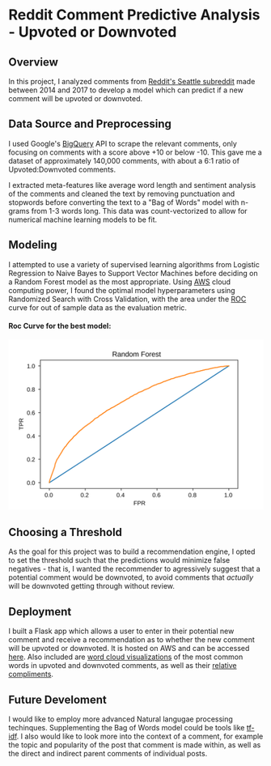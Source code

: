 # Reddit Comment Predictive Analysis - Upvoted or Downvoted

## Overview

In this project, I analyzed comments from [Reddit's Seattle subreddit](https://reddit.com/r/Seattle) made between 2014 and 2017 to develop a model which can predict if a new comment will be upvoted or downvoted. 


## Data Source and Preprocessing

I used Google's [BigQuery](https://cloud.google.com/bigquery/) API to scrape the relevant comments, only focusing on comments with a score above +10 or below -10.  This gave me a dataset of approximately 140,000 comments, with about a 6:1 ratio of Upvoted:Downvoted comments.

I extracted meta-features like average word length and sentiment analysis of the comments and cleaned the text by removing punctuation and stopwords before converting the text to a "Bag of Words" model with n-grams from 1-3 words long.  This data was count-vectorized to allow for numerical machine learning models to be fit.

## Modeling

I attempted to use a variety of supervised learning algorithms from Logistic Regression to Naive Bayes to Support Vector Machines before deciding on a Random Forest model as the most appropriate.  Using [AWS](https://aws.amazon.com/) cloud computing power, I found the optimal model hyperparameters using Randomized Search with Cross Validation, with the area under the [ROC](https://en.wikipedia.org/wiki/Receiver_operating_characteristic) curve for out of sample data as the evaluation metric.

#### Roc Curve for the best model:

![](models/random_forest_best_model.svg)

## Choosing a Threshold

As the goal for this project was to build a recommendation engine, I opted to set the threshold such that the predictions would minimize false negatives - that is, I wanted the recommender to agressively suggest that a potential comment would be downvoted, to avoid comments that *actually* will be downvoted getting through without review.

## Deployment

I built a Flask app which allows a user to enter in their potential new comment and receive a recommendation as to whether the new comment will be upvoted or downvoted.  It is hosted on AWS and can be accessed [here](http://murray.li).  Also included are [word cloud visualizations](https://github.com/jasondavies/d3-cloud) of the most common words in upvoted and downvoted comments, as well as their [relative compliments](http://murray.li/dmu.html).

## Future Develoment

I would like to employ more advanced Natural langugae processing techinques.  Supplementing the Bag of Words model could be tools like [tf-idf](https://en.wikipedia.org/wiki/Tf%E2%80%93idf).  I also would like to look more into the context of a comment, for example the topic and popularity of the post that comment is made within, as well as the direct and indirect parent comments of individual posts.


